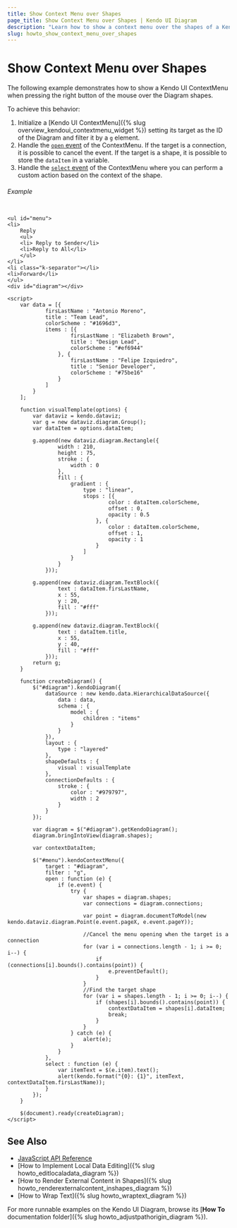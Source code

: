 ```yaml
---
title: Show Context Menu over Shapes
page_title: Show Context Menu over Shapes | Kendo UI Diagram
description: "Learn how to show a context menu over the shapes of a Kendo UI Diagram."
slug: howto_show_context_menu_over_shapes
---
```


# Show Context Menu over Shapes

The following example demonstrates how to show a Kendo UI ContextMenu when pressing the right button of the mouse over the Diagram shapes.

To achieve this behavior:

1. Initialize a [Kendo UI ContextMenu]({% slug overview_kendoui_contextmenu_widget %}) setting its target as the ID of the Diagram and filter it by a `g` element.
2. Handle the [`open` event](/api/javascript/ui/contextmenu/events/open) of the ContextMenu. If the target is a connection, it is possible to cancel the event. If the target is a shape, it is possible to store the `dataItem` in a variable.
3. Handle the [`select` event](/api/javascript/ui/contextmenu/events/select) of the ContextMenu where you can perform a custom action based on the context of the shape.

###### Example

```dojo

<ul id="menu">
<li>
    Reply
    <ul>
    <li> Reply to Sender</li>
    <li>Reply to All</li>
    </ul>
</li>
<li class="k-separator"></li>
<li>Forward</li>
</ul>
<div id="diagram"></div>

<script>
    var data = [{
            firsLastName : "Antonio Moreno",
            title : "Team Lead",
            colorScheme : "#1696d3",
            items : [{
                    firsLastName : "Elizabeth Brown",
                    title : "Design Lead",
                    colorScheme : "#ef6944"
                }, {
                    firsLastName : "Felipe Izquiedro",
                    title : "Senior Developer",
                    colorScheme : "#75be16"
                }
            ]
        }
    ];

    function visualTemplate(options) {
        var dataviz = kendo.dataviz;
        var g = new dataviz.diagram.Group();
        var dataItem = options.dataItem;

        g.append(new dataviz.diagram.Rectangle({
                width : 210,
                height : 75,
                stroke : {
                    width : 0
                },
                fill : {
                    gradient : {
                        type : "linear",
                        stops : [{
                                color : dataItem.colorScheme,
                                offset : 0,
                                opacity : 0.5
                            }, {
                                color : dataItem.colorScheme,
                                offset : 1,
                                opacity : 1
                            }
                        ]
                    }
                }
            }));

        g.append(new dataviz.diagram.TextBlock({
                text : dataItem.firsLastName,
                x : 55,
                y : 20,
                fill : "#fff"
            }));

        g.append(new dataviz.diagram.TextBlock({
                text : dataItem.title,
                x : 55,
                y : 40,
                fill : "#fff"
            }));
        return g;
    }

    function createDiagram() {
        $("#diagram").kendoDiagram({
            dataSource : new kendo.data.HierarchicalDataSource({
                data : data,
                schema : {
                    model : {
                        children : "items"
                    }
                }
            }),
            layout : {
                type : "layered"
            },
            shapeDefaults : {
                visual : visualTemplate
            },
            connectionDefaults : {
                stroke : {
                    color : "#979797",
                    width : 2
                }
            }
        });

        var diagram = $("#diagram").getKendoDiagram();
        diagram.bringIntoView(diagram.shapes);

        var contextDataItem;

        $("#menu").kendoContextMenu({
            target : "#diagram",
            filter : "g",
            open : function (e) {
                if (e.event) {
                    try {
                        var shapes = diagram.shapes;
                        var connections = diagram.connections;

                        var point = diagram.documentToModel(new kendo.dataviz.diagram.Point(e.event.pageX, e.event.pageY));

                        //Cancel the menu opening when the target is a connection
                        for (var i = connections.length - 1; i >= 0; i--) {
                            if (connections[i].bounds().contains(point)) {
                                e.preventDefault();
                            }
                        }
                        //Find the target shape
                        for (var i = shapes.length - 1; i >= 0; i--) {
                            if (shapes[i].bounds().contains(point)) {
                                contextDataItem = shapes[i].dataItem;
                                break;
                            }
                        }
                    } catch (e) {
                        alert(e);
                    }
                }
            },
            select : function (e) {
                var itemText = $(e.item).text();
                alert(kendo.format("{0}: {1}", itemText, contextDataItem.firsLastName));
            }
        });
    }

    $(document).ready(createDiagram);
</script>

```

## See Also

* [JavaScript API Reference](/api/javascript/dataviz/ui/diagram)
* [How to Implement Local Data Editing]({% slug howto_editlocaladata_diagram %})
* [How to Render External Content in Shapes]({% slug howto_renderexternalcontent_inshapes_diagram %})
* [How to Wrap Text]({% slug howto_wraptext_diagram %})

For more runnable examples on the Kendo UI Diagram, browse its [**How To** documentation folder]({% slug howto_adjustpathorigin_diagram %}).
